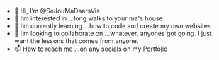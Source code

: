 - 👋 Hi, I’m @SeJouMaDaarsVis
- 👀 I’m interested in ...long walks to your ma's house
- 🌱 I’m currently learning ...how to code and create my own websites
- 💞️ I’m looking to collaborate on ...whatever, anyones got going. I just want the lessons that comes from anyone.
- 📫 How to reach me ...on any socials on my Portfolio

<!---
SeJouMaDaarsVis/SeJouMaDaarsVis is a ✨ special ✨ repository because its `README.md` (this file) appears on your GitHub profile.
You can click the Preview link to take a look at your changes.
--->
